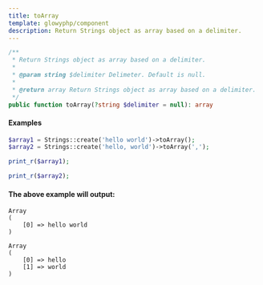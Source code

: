 ```yaml
---
title: toArray
template: glowyphp/component
description: Return Strings object as array based on a delimiter.
---
```


```php
/**
 * Return Strings object as array based on a delimiter.
 *
 * @param string $delimiter Delimeter. Default is null.
 *
 * @return array Return Strings object as array based on a delimiter.
 */
public function toArray(?string $delimiter = null): array
```

#### Examples

```php
$array1 = Strings::create('hello world')->toArray();
$array2 = Strings::create('hello, world')->toArray(',');

print_r($array1);

print_r($array2);
```

#### The above example will output:

```text
Array
(
    [0] => hello world
)

Array
(
    [0] => hello
    [1] => world
)
```
